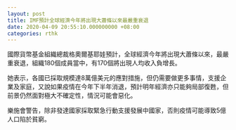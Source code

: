 ```yaml
---
layout: post
title: IMF預計全球經濟今年將出現大蕭條以來最嚴重衰退
date: 2020-04-09 20:55:10.000000000 +08:00
categories: rthk
---
```


國際貨幣基金組織總裁格奧爾基耶娃預計，全球經濟今年將出現大蕭條以來，最嚴重衰退，組織180個成員當中，有170個將出現人均收入負增長。

她表示，各國已採取規模達8萬億美元的應對措施，但仍需要做更多事情，支援企業及家庭，又說如果疫情在今年下半年消退，預計明年經濟亦只能夠局部復甦，但前景仍然面對極大不確定性，情況可能會惡化。

樂施會警告，除非發達國家採取緊急行動支援發展中國家，否則疫情可能導致5億人口陷於貧窮。
